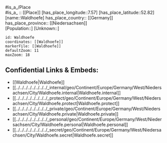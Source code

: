 ﻿---
location: [52.82,7.57] 
mapzoom: [7,12] 
mapmarker: city 
type: City
tags:
- geo/City


SpocWebEntityId: 35410
isDeleted: false
confidential: public

---
#is_a_/Place  
#is_a_ :: [[Place]] 
[has_place_longitude::7.57] 
[has_place_latitude::52.82] 
[name::Waldhoefe] 
has_place_country:: [[Germany]]  
has_place_province:: [[Niedersachsen]]  
[Population::] 
[Unknown::] 


```leaflet
id: Waldhoefe
coordinates: [[Waldhoefe]] 
markerFile: [[Waldhoefe]] 
defaultZoom: 11 
maxZoom: 18
```


## Confidential Links & Embeds: 
- [[Waldhoefe|Waldhoefe]]  
- [[../../../../../../../../_internal/geo/Continent/Europe/Germany/West/Niedersachsen/City/Waldhoefe.internal|Waldhoefe.internal]] 
- [[../../../../../../../../_protect/geo/Continent/Europe/Germany/West/Niedersachsen/City/Waldhoefe.protect|Waldhoefe.protect]] 
- [[../../../../../../../../_private/geo/Continent/Europe/Germany/West/Niedersachsen/City/Waldhoefe.private|Waldhoefe.private]] 
- [[../../../../../../../../_personal/geo/Continent/Europe/Germany/West/Niedersachsen/City/Waldhoefe.personal|Waldhoefe.personal]] 
- [[../../../../../../../../_secret/geo/Continent/Europe/Germany/West/Niedersachsen/City/Waldhoefe.secret|Waldhoefe.secret]] 
